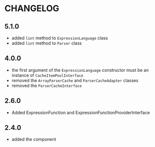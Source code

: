 CHANGELOG
=========

5.1.0
-----

 * added `lint` method to `ExpressionLanguage` class
 * added `lint` method to `Parser` class

4.0.0
-----

 * the first argument of the `ExpressionLanguage` constructor must be an instance
   of `CacheItemPoolInterface`
 * removed the `ArrayParserCache` and `ParserCacheAdapter` classes
 * removed the `ParserCacheInterface`

2.6.0
-----

 * Added ExpressionFunction and ExpressionFunctionProviderInterface

2.4.0
-----

 * added the component
